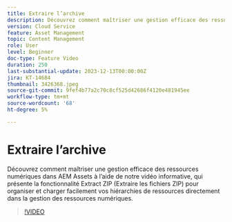 ```yaml
---
title: Extraire l’archive
description: Découvrez comment maîtriser une gestion efficace des ressources numériques dans AEM Assets à l’aide de notre vidéo informative, qui présente la fonctionnalité Extract ZIP (Extraire les fichiers ZIP) pour organiser et charger facilement vos hiérarchies de ressources directement dans la gestion des ressources numériques.
version: Cloud Service
feature: Asset Management
topic: Content Management
role: User
level: Beginner
doc-type: Feature Video
duration: 250
last-substantial-update: 2023-12-13T00:00:00Z
jira: KT-14684
thumbnail: 3426368.jpeg
source-git-commit: 9fef4b77a2c70c8cf525d42686f4120e481945ee
workflow-type: tm+mt
source-wordcount: '68'
ht-degree: 5%

---
```



# Extraire l’archive

Découvrez comment maîtriser une gestion efficace des ressources numériques dans AEM Assets à l’aide de notre vidéo informative, qui présente la fonctionnalité Extract ZIP (Extraire les fichiers ZIP) pour organiser et charger facilement vos hiérarchies de ressources directement dans la gestion des ressources numériques.

>[!VIDEO](https://video.tv.adobe.com/v/3426368/?learn=on)
